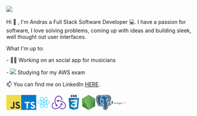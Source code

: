 ![](https://res.cloudinary.com/dujun1hoe/image/upload/c_crop,h_449,w_1280/v1617390539/banner_krwxab.gif)



Hi 👋 , I'm Andras a Full Stack Software Developer 💻. I have a passion for software, I love solving problems, coming up with ideas and building sleek, well thought out user interfaces. 



What I'm up to:



\- 🧑‍💻  Working on an social app for musicians



\- ![](https://res.cloudinary.com/dujun1hoe/image/upload/c_scale,w_20/v1617457089/1280px-Amazon_Web_Services_Logo.svg_pztqo0.png) Studying for my AWS exam



📫 You can find me on LinkedIn [HERE](https://www.linkedin.com/in/andrasvaradi/).

<code><img height="40" alt="Javascript" src="https://raw.githubusercontent.com/github/explore/80688e429a7d4ef2fca1e82350fe8e3517d3494d/topics/javascript/javascript.png"></code><code><img height="40" alt="Typescript" src="https://raw.githubusercontent.com/github/explore/80688e429a7d4ef2fca1e82350fe8e3517d3494d/topics/typescript/typescript.png"></code><code><img height="40" alt="React" src="https://raw.githubusercontent.com/github/explore/80688e429a7d4ef2fca1e82350fe8e3517d3494d/topics/react/react.png"></code><code><img height="40" alt="Redux" src="https://raw.githubusercontent.com/github/explore/80688e429a7d4ef2fca1e82350fe8e3517d3494d/topics/redux/redux.png"></code><code><img height="40" alt="CSS" src="https://raw.githubusercontent.com/github/explore/80688e429a7d4ef2fca1e82350fe8e3517d3494d/topics/css/css.png"></code><code><img height="40" alt="nodeJs" src="https://raw.githubusercontent.com/github/explore/80688e429a7d4ef2fca1e82350fe8e3517d3494d/topics/nodejs/nodejs.png"></code><code><img height="40" alt="postgresql" src="https://raw.githubusercontent.com/github/explore/80688e429a7d4ef2fca1e82350fe8e3517d3494d/topics/postgresql/postgresql.png"></code><code><img height="40" alt="MongoDB" src="https://raw.githubusercontent.com/github/explore/80688e429a7d4ef2fca1e82350fe8e3517d3494d/topics/mongodb/mongodb.png"></code>